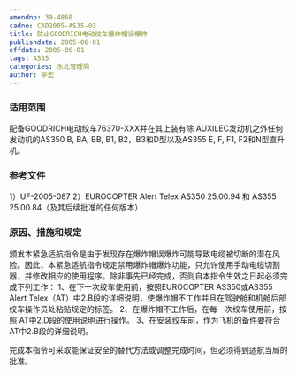 ```yaml
---
amendno: 39-4868
cadno: CAD2005-AS35-03
title: 防止GOODRICH电动绞车爆炸帽误爆炸
publishdate: 2005-06-01
effdate: 2005-06-01
tags: AS35
categories: 东北管理局
author: 李宏
---
```


### 适用范围 
配备GOODRICH电动绞车76370-XXX并在其上装有除 AUXILEC发动机之外任何发动机的AS350 B, BA, BB, B1, B2，B3和D型以及AS355 E, F, F1, F2和N型直升机。

<!--more-->
### 参考文件
1）UF-2005-087 
2）EUROCOPTER Alert Telex AS350 25.00.94 和 AS355 25.00.84（及其后续批准的任何版本）

### 原因、措施和规定 

颁发本紧急适航指令是由于发现存在爆炸帽误爆炸可能导致电缆被切断的潜在风险。因此，本紧急适航指令规定禁用爆炸帽爆炸功能，只允许使用手动电缆切割器，并修改相应的使用程序。除非事先已经完成，否则自本指令生效之日起必须完成下列工作： 1、在下一次绞车使用前，按照EUROCOPTER AS350或AS355 Alert Telex（AT）中2.B段的详细说明，使爆炸帽不工作并且在驾驶舱和机舱后部绞车操作员处粘贴规定的标签。 2、在爆炸帽不工作后，在每一次绞车使用前，按照 AT中2.D段的使用说明进行操作。 3、在安装绞车前，作为飞机的备件要符合 AT中2.B段的详细说明。 
  
完成本指令可采取能保证安全的替代方法或调整完成时间，但必须得到适航当局的批准。

